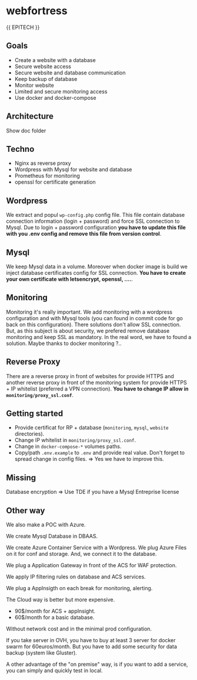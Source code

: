 # webfortress
{{ EPITECH }}

## Goals

* Create a website with a database
* Secure website access
* Secure website and database communication
* Keep backup of database
* Monitor website
* Limited and secure monitoring access
* Use docker and docker-compose

## Architecture

Show doc folder

## Techno

* Nginx as reverse proxy
* Wordpress with Mysql for website and database
* Prometheus for monitoring
* openssl for certificate generation

## Wordpress

We extract and popul `wp-config.php` config file. This file contain database connection information (login + password) and force SSL connection to Mysql. Due to login + password configuration **you have to update this file with you .env config and remove this file from version control**.

## Mysql

We keep Mysql data in a volume. Moreover when docker image is build we inject database certificates config for SSL connection.
**You have to create your own certificate with letsencrypt, openssl, ....**.

## Monitoring

Monitoring it's really important. We add monitoring with a wordpress configuration and with Mysql tools (you can found in commit code for go back on this configuration). There solutions don't allow SSL connection. But, as this subject is about security, we prefered remove database monitoring and keep SSL as mandatory.
In the real word, we have to found a solution. Maybe thanks to docker monitoring ?..

## Reverse Proxy

There are a reverse proxy in front of websites for provide HTTPS and another reverse proxy in front of the monitoring system for provide HTTPS + IP whitelist (preferred a VPN connection).
**You have to change IP allow in `monitoring/proxy_ssl.conf`**.

## Getting started

* Provide certificat for RP + database (`monitoring`, `mysql`, `website` directories).
* Change IP whitelist in `monitoring/proxy_ssl.conf`.
* Change in `docker-compose-*` volumes paths.
* Copy/path `.env.example` to `.env` and provide real value. Don't forget to spread change in config files. => Yes we have to improve this.

## Missing

Database encryption => Use TDE if you have a Mysql Entreprise license

## Other way

We also make a POC with Azure.

We create Mysql Database in DBAAS.

We create Azure Container Service with a Wordpress. We plug Azure Files on it for conf and storage. And, we connect it to the database.

We plug a Application Gateway in front of the ACS for WAF protection.

We apply IP filtering rules on database and ACS services.

We plug a AppInsigth on each break for monitoring, alerting.


The Cloud way is better but more expensive. 
* 90$/month for ACS + appInsight.
* 60$/month for a basic database.

Without network cost and in the minimal prod configuration.

If you take server in OVH, you have to buy at least 3 server for docker swarm for 60euros/month. But you have to add some security for data backup (system like Gluster).

A other advantage of the "on premise" way, is if you want to add a service, you can simply and quickly test in local.
